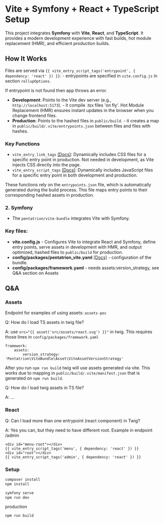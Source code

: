 # Vite + Symfony + React + TypeScript Setup

This project integrates **Symfony** with **Vite**, **React**, and **TypeScript**. It provides a modern development experience with fast builds, hot module replacement (HMR), and efficient production builds.

## How It Works
Files are served via `{{ vite_entry_script_tags('entrypoint', { dependency: 'react' }) }}`: - entrypoints are specified in `vite.config.js` in section `rollupOptions`.

If entrypoint is not found then app throws an error.

- **Development**: Points to the Vite dev server (e.g., `http://localhost:5173`). - it compile .tsx files 'on fly'.
Hot Module Replacement (HMR) ensures instant updates in the browser when you change frontend files.
- **Production**: Points to the hashed files in `public/build`. - it creates a map in `public/build/.vite/entrypoints.json` between files and files with hashes.

### Key Functions
- `vite_entry_link_tags` [(Docs)](https://symfony-vite.pentatrion.com/guide/twig-functions.html#vite-entry-script-tags-%F0%9F%93%9C): Dynamically includes CSS files for a specific entry point in production. Not needed in development, as Vite injects CSS directly into the page.
- `vite_entry_script_tags` [(Docs)](https://symfony-vite.pentatrion.com/guide/twig-functions.html#vite-entry-link-tags-%F0%9F%8E%A8): Dynamically includes JavaScript files for a specific entry point in both development and production.

These functions rely on the `entrypoints.json` file, which is automatically generated during the build process. This file maps entry points to their corresponding hashed assets in production.

### 2. **Symfony**
- The `pentatrion/vite-bundle` integrates Vite with Symfony.

### Key files:
- **vite.config.js** - Configures Vite to integrate React and Symfony, define entry points, serve assets in development with HMR, and output optimized, hashed files to `public/build` for production.
- **config/packages/pentatrion_vite.yaml** [(Docs)](https://symfony-vite.pentatrion.com/reference/vite-bundle.html) - configuration of the bundle.
- **config/packages/framework.yaml** - needs assets:version_strategy, see Q&A section on Assets

## Q&A
### Assets
Endpoint for examples of using assets: `assets-poc`

Q: How do I load TS assets in twig file?

A: use  `src="{{ asset('src/assets/react.svg') }}"` in twig. This requires those lines in `config/packages/framework.yaml`
```
framework:
    assets:
        version_strategy: 'Pentatrion\ViteBundle\Asset\ViteAssetVersionStrategy'
```

After you run `npm run build` twig will use assets generated via vite. This works due to mapping in `public/build/.vite/manifest.json` that is generated on `npm run build`.


Q: How do I load twig assets in TS file?

A: ...


### React
Q: Can I load more than one entrypoint (react component) in Twig?

A: Yes you can, but they need to have different root. Example in endpoint /admin

```
<div id="menu-root"></div>
{{ vite_entry_script_tags('menu', { dependency: 'react' }) }}
<div id="root"></div>
{{ vite_entry_script_tags('admin', { dependency: 'react' }) }}
```

### Setup
```bash
composer install
npm install

symfony serve
npm run dev
```
production
```bash
npm run build
```
